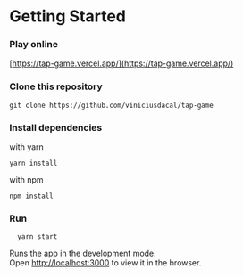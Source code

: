 # Getting Started

### Play online

[https://tap-game.vercel.app/](https://tap-game.vercel.app/)

### Clone this repository

```
git clone https://github.com/viniciusdacal/tap-game
```

### Install dependencies

with yarn

```
yarn install
```

with npm

```
npm install
```

### Run

```
  yarn start
```

Runs the app in the development mode.\
Open [http://localhost:3000](http://localhost:3000) to view it in the browser.
